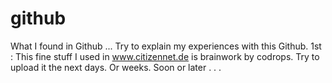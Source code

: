 # github
What I found in Github ...
Try to explain my experiences with this Github.
1st : This fine stuff I used in www.citizennet.de is brainwork by codrops.
Try to upload it the next days. Or weeks. Soon or later . . .
